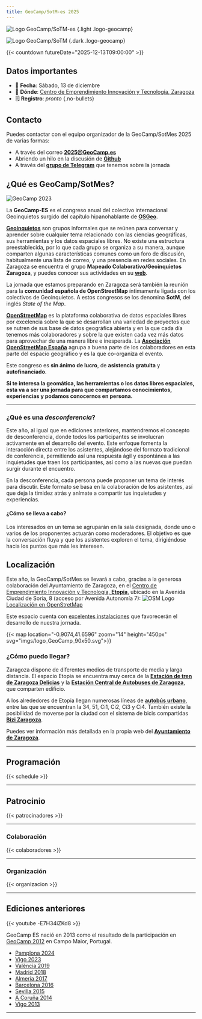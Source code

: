 ```yaml
---
title: GeoCamp/SotM-es 2025 
---
```


<!-- Logos en tema claro y oscuro -->
![Logo GeoCamp/SoTM-es](imgs/logo_GeoCamp_sotm_2025_web.svg)
{.light .logo-geocamp}

![Logo GeoCamp/SoTM](imgs/logo_GeoCamp_sotm_2025_web_dark.svg)
{.dark .logo-geocamp}

{{< countdown futureDate="2025-12-13T09:00:00" >}}


## Datos importantes

* 📆 **Fecha**: Sábado, 13 de diciembre
* 📌 **Dónde**: [Centro de Emprendimiento Innovación y Tecnología, Zaragoza](#localización)
* 🗒 **Registro**: _pronto_
{.no-bullets}
## Contacto

Puedes contactar con el equipo organizador de la GeoCamp/SotMes 2025 de varias formas:

* A través del correo [**2025@GeoCamp.es**](mailto:2025@GeoCamp.es?Subject=Contacto%20GeoCamp-SotMes%202025)
* Abriendo un hilo en la discusión de [**Github**](https://github.com/GeoCamp-es/2025/discussions)
* A través del [**grupo de Telegram**](https://t.me/+s-M8b2nxP2hmNjFk) que tenemos sobre la jornada

## ¿Qué es GeoCamp/SotMes?

![GeoCamp 2023](imgs/GeoCamp2023.jpg)

La **GeoCamp-ES** es el congreso anual del colectivo internacional Geoinquietos surgido del capítulo hipanohablante de [**OSGeo**](https://osgeo.org).

[**Geoinquietos**](https://geoinquietos.org) son grupos informales que se reúnen para conversar y aprender sobre cualquier tema relacionado con las ciencias geográficas, sus herramientas y los datos espaciales libres. No existe una estructura preestablecida, por lo que cada grupo se organiza a su manera, aunque comparten algunas características comunes como un foro de discusión, habitualmente una lista de correo, y una presencia en redes sociales. En Zaragoza se encuentra el grupo **Mapeado Colaborativo/Geoinquietos Zaragoza**, y puedes conocer sus actividades en su [**web**](https://mapcolabora.org).

La jornada que estamos preparando en Zaragoza será también la reunión para la **comunidad española de OpenStreetMap** íntimamente ligada con los colectivos de Geoinquietos. A estos congresos se los denomina **SotM**, del inglés *State of the Map*.

[**OpenStreetMap**](https://wiki.openstreetmap.org/wiki/ES:P%C3%A1gina_principal) es la plataforma colaborativa de datos espaciales libres por excelencia sobre la que se desarrollan una variedad de proyectos que se nutren de sus base de datos geográfica abierta y en la que cada día tenemos más colaboradores y sobre la que existen cada vez más datos para aprovechar de una manera libre e inesperada. La [**Asociación OpenStreetMap España**](https://openstreetmap.es) agrupa a buena parte de los colaboradores en esta parte del espacio geográfico y es la que co-organiza el evento.

Este congreso es **sin ánimo de lucro**, de **asistencia gratuita** y **autofinanciado**.

**Si te interesa la geomática, las herramientas o los datos libres espaciales, esta va a ser una jornada para que compartamos conocimientos, experiencias y podamos conocernos en persona.**
- - -
### ¿Qué es una *desconferencia*?

Este año, al igual que en ediciones anteriores, mantendremos el concepto de desconferencia, donde todos los participantes se involucran activamente en el desarrollo del evento. Este enfoque fomenta la interacción directa entre los asistentes, alejándose del formato tradicional de conferencia, permitiendo así una respuesta ágil y espontánea a las inquietudes que traen los participantes, así como a las nuevas que puedan surgir durante el encuentro.

En la desconferencia, cada persona puede proponer un tema de interés para discutir. Este formato se basa en la colaboración de los asistentes, así que deja la timidez atrás y anímate a compartir tus inquietudes y experiencias.

#### ¿Cómo se lleva a cabo?

Los interesados en un tema se agruparán en la sala designada, donde uno o varios de los proponentes actuarán como moderadores. El objetivo es que la conversación fluya y que los asistentes exploren el tema, dirigiéndose hacia los puntos que más les interesen.

## Localización

Este año, la GeoCamp/SotMes se llevará a cabo, gracias a la generosa colaboración del Ayuntamiento de Zaragoza, en el [Centro de Emprendimiento Innovación y Tecnología, **Etopia**](https://www.zaragoza.es/sede/portal/etopia/), ubicado en la Avenida Ciudad de Soria, 8 (acceso por Avenida Autonomía 7): ![OSM Logo](imgs/osm_logo_icon.svg) [Localización en OpenStretMap](https://www.openstreetmap.org/way/252382404)

Este espacio cuenta con [excelentes instalaciones](https://www.zaragoza.es/sede/portal/etopia/instalaciones/) que favorecerán el desarrollo de nuestra jornada.

{{< map location="-0.9074,41.6596" zoom="14" height="450px" svg="imgs/logo_GeoCamp_90x50.svg">}}

### ¿Cómo puedo llegar?

Zaragoza dispone de diferentes medios de transporte de media y larga distancia. El espacio Etopia se encuentra muy cerca de la [**Estación de tren de Zaragoza Delicias**](https://www.adif.es/w/04040-zaragoza-delicias) y la [**Estación Central de Autobuses de Zaragoza**](https://www.estacion-zaragoza.es/), que comparten edificio.

A los alrededores de Etopia llegan numerosas líneas de [**autobús urbano**](https://zaragoza.avanzagrupo.com/wp-content/uploads/2025/09/mapaweb-capas_Actualizado-agosto2025.pdf), entre las que se encuentran la 34, 51, Ci1, Ci2, Ci3 y Ci4. También existe la posibilidad de moverse por la ciudad con el sistema de bicis compartidas [**Bizi Zaragoza**](https://bizi.zaragoza.es/es).

Puedes ver información más detallada en la propia web del [**Ayuntamiento de Zaragoza**](https://www.zaragoza.es/sede/portal/etopia/).

<!-- 
- - -

## Quién vendrá este año

{{< guests >}} 

-->

- - -

## Programación

{{< schedule >}}

- - -

## Patrocinio

{{< patrocinadores >}}

- - -

### Colaboración

{{< colaboradores >}}

- - -
### Organización

{{< organizacion >}}

- - -

## Ediciones anteriores

{{< youtube -E7H34iZKd8 >}}

GeoCamp ES nació en 2013 como el resultado de la participación en [GeoCamp 2012](https://www.flickr.com/photos/GeoCamp/) en Campo Maior, Portugal.

* [Pamplona 2024](http://2024.geocamp.es/)
* [Vigo 2023](http://2023.geocamp.es/)
* [València 2019](http://2019.geocamp.es/)
* [Madrid 2018](http://2018.geocamp.es/)
* [Almería 2017](http://2017.geocamp.es/)
* [Barcelona 2016](http://2016.geocamp.es/)
* [Sevilla 2015](http://2015.geocamp.es/)
* [A Coruña 2014](http://2014.geocamp.es/)
* [Vigo 2013](http://2013.geocamp.es/)

- - -

<!-- 
{{< sustainable >}}

- - -
-->
